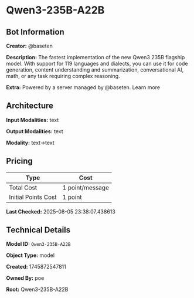 # Qwen3-235B-A22B

## Bot Information

**Creator:** @baseten

**Description:** The fastest implementation of the new Qwen3 235B flagship model. With support for 119 languages and dialects, you can use it for code generation, content understanding and summarization, conversational AI, math, or any task requiring complex reasoning.

**Extra:** Powered by a server managed by @baseten. Learn more


## Architecture

**Input Modalities:** text

**Output Modalities:** text

**Modality:** text->text


## Pricing

| Type | Cost |
|------|------|
| Total Cost | 1 point/message |
| Initial Points Cost | 1 point |

**Last Checked:** 2025-08-05 23:38:07.438613


## Technical Details

**Model ID:** `Qwen3-235B-A22B`

**Object Type:** model

**Created:** 1745872547811

**Owned By:** poe

**Root:** Qwen3-235B-A22B
